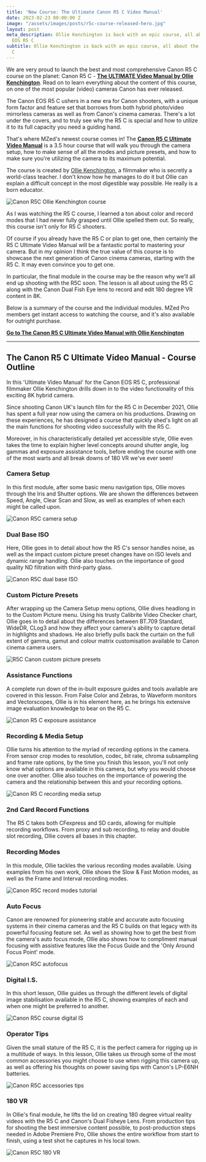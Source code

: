 ```yaml
---
title: 'New Course: The Ultimate Canon R5 C Video Manual'
date: 2023-02-23 00:00:00 Z
image: "/assets/images/posts/r5c-course-released-hero.jpg"
layout: post
meta_description: Ollie Kenchington is back with an epic course, all about the Canon
  EOS R5 C
subtitle: Ollie Kenchington is back with an epic course, all about the Canon EOS R5
  C
---
```


We are very proud to launch the best and most comprehensive Canon R5 C course on the planet: Canon R5 C - **[The ULTIMATE Video Manual by Ollie Kenchington](https://www.mzed.com/courses/canon-r5c-ultimate-video-manual)**. Read on to learn everything about the content of this course, on one of the most popular (video) cameras Canon has ever released.

The Canon EOS R5 C ushers in a new era for Canon shooters, with a unique form factor and feature set that borrows from both hybrid photo/video mirrorless cameras as well as from Canon's cinema cameras. There's a lot under the covers, and to truly see why the R5 C is special and how to utilize it to its full capacity you need a guiding hand.

That's where MZed's newest course comes in! The **[Canon R5 C Ultimate Video Manual](https://www.mzed.com/courses/canon-r5c-ultimate-video-manual)** is a 3.5 hour course that will walk you through the camera setup, how to make sense of all the modes and picture presets, and how to make sure you're utilizing the camera to its maximum potential.

The course is created by [Ollie Kenchington](https://www.mzed.com/educators/ollie-kenchington), a filmmaker who is secretly a world-class teacher. I don't know how he manages to do it but Ollie can explain a difficult concept in the most digestible way possible. He really is a born educator.

![Canon R5C Ollie Kenchington course](https://mzed-cdn1.sfo2.cdn.digitaloceanspaces.com/images/news/canon-r5c-video-manual-ollie-kenchington.jpg)

As I was watching the R5 C course, I learned a ton about color and record modes that I had never fully grasped until Ollie spelled them out. So really, this course isn't only for R5 C shooters.

Of course if you already have the R5 C or plan to get one, then certainly the R5 C Ultimate Video Manual will be a fantastic portal to mastering your camera. But in my opinion I think the true value of this course is to showcase the next generation of Canon cinema cameras, starting with the R5 C. It may even convince you to get one.

In particular, the final module in the course may be the reason why we'll all end up shooting with the R5C soon. The lesson is all about using the R5 C along with the Canon Dual Fish Eye lens to record and edit 180 degree VR content in 8K.

Below is a summary of the course and the individual modules. MZed Pro members get instant access to watching the course, and it's also available for outright purchase.

[**Go to The Canon R5 C Ultimate Video Manual with Ollie Kenchington**](https://www.mzed.com/courses/canon-r5c-ultimate-video-manual)

* * *

## **The Canon R5 C Ultimate Video Manual - Course Outline**

 

 

In this 'Ultimate Video Manual' for the Canon EOS R5 C, professional filmmaker Ollie Kenchington drills down in to the video functionality of this exciting 8K hybrid camera.

Since shooting Canon UK's launch film for the R5 C in December 2021, Ollie has spent a full year now using the camera on his productions. Drawing on these experiences, he has designed a course that quickly shed's light on all the main functions for shooting video successfully with the R5 C.

Moreover, in his characteristically detailed yet accessible style, Ollie even takes the time to explain higher level concepts around shutter angle, log gammas and exposure assistance tools, before ending the course with one of the most warts and all break downs of 180 VR we've ever seen!

### **Camera Setup**

In this first module, after some basic menu navigation tips, Ollie moves through the Iris and Shutter options. We are shown the differences between Speed, Angle, Clear Scan and Slow, as well as examples of when each might be called upon.

![Canon R5C camera setup](https://mzed-cdn1.sfo2.cdn.digitaloceanspaces.com/images/news/canon-r5c-camera-setup.jpg)

### **Dual Base ISO**

Here, Ollie goes in to detail about how the R5 C's sensor handles noise, as well as the impact custom picture preset changes have on ISO levels and dynamic range handling. Ollie also touches on the importance of good quality ND filtration with third-party glass.

![Canon R5C dual base ISO](https://mzed-cdn1.sfo2.cdn.digitaloceanspaces.com/images/news/canon-r5-c-dual-base-iso.jpg)

### **Custom Picture Presets**

After wrapping up the Camera Setup menu options, Ollie dives headlong in to the Custom Picture menu. Using his trusty Calibrite Video Checker chart, Ollie goes in to detail about the differences between BT.709 Standard, WideDR, CLog3 and how they affect your camera's ability to capture detail in highlights and shadows. He also briefly pulls back the curtain on the full extent of gamma, gamut and colour matrix customisation available to Canon cinema camera users.

![R5C Canon custom picture presets](https://mzed-cdn1.sfo2.cdn.digitaloceanspaces.com/images/news/canon-r5-c-custom-color-picture-profiles.jpg)

### **Assistance Functions**

A complete run down of the in-built exposure guides and tools available are covered in this lesson. From False Color and Zebras, to Waveform monitors and Vectorscopes, Ollie is in his element here, as he brings his extensive image evaluation knowledge to bear on the R5 C.

![Canon R5 C exposure assistance](https://mzed-cdn1.sfo2.cdn.digitaloceanspaces.com/images/news/canon-r5c-exposure-assistance-waveform.jpg)

### **Recording & Media Setup**

Ollie turns his attention to the myriad of recording options in the camera. From sensor crop modes to resolution, codec, bit rate, chroma subsampling and frame rate options, by the time you finish this lesson, you'll not only know what options are available in this camera, but why you would choose one over another. Ollie also touches on the importance of powering the camera and the relationship between this and your recording options.

![Canon R5 C recording media setup](https://mzed-cdn1.sfo2.cdn.digitaloceanspaces.com/images/news/canon-r5c-recording-media-setup.jpg)

### **2nd Card Record Functions**

The R5 C takes both CFexpress and SD cards, allowing for multiple recording workflows. From proxy and sub recording, to relay and double slot recording, Ollie covers all bases in this chapter.

### **Recording Modes**

In this module, Ollie tackles the various recording modes available. Using examples from his own work, Ollie shows the Slow & Fast Motion modes, as well as the Frame and Interval recording modes.

![Canon R5C record modes tutorial](https://mzed-cdn1.sfo2.cdn.digitaloceanspaces.com/images/news/canon-r5c-record-modes.jpg)

### **Auto Focus**

Canon are renowned for pioneering stable and accurate auto focusing systems in their cinema cameras and the R5 C builds on that legacy with its powerful focusing feature set. As well as showing how to get the best from the camera's auto focus mode, Ollie also shows how to compliment manual focusing with assistive features like the Focus Guide and the 'Only Around Focus Point' mode.

![Canon R5C autofocus](https://mzed-cdn1.sfo2.cdn.digitaloceanspaces.com/images/news/canon-r5-c-autofocus.jpg)

### **Digital I.S.**

In this short lesson, Ollie guides us through the different levels of digital image stabilisation available in the R5 C, showing examples of each and when one might be preferred to another.

![Canon R5C course digital IS](https://mzed-cdn1.sfo2.cdn.digitaloceanspaces.com/images/news/canon-r5c-digital-is-image-stabilization.jpg)

### **Operator Tips**

Given the small stature of the R5 C, it is the perfect camera for rigging up in a multitude of ways. In this lesson, Ollie takes us through some of the most common accessories you might choose to use when rigging this camera up, as well as offering his thoughts on power saving tips with Canon's LP-E6NH batteries.

![Canon R5C accessories tips](https://mzed-cdn1.sfo2.cdn.digitaloceanspaces.com/images/news/canon-r5c-operator-accessories-tips.jpg)

### **180 VR**

In Ollie's final module, he lifts the lid on creating 180 degree virtual reality videos with the R5 C and Canon's Dual Fisheye Lens. From production tips for shooting the best immersive content possible, to post-production steps needed in Adobe Premiere Pro, Ollie shows the entire workflow from start to finish, using a test shot he captures in his local town.

![Canon R5C 180 VR](https://mzed-cdn1.sfo2.cdn.digitaloceanspaces.com/images/news/canon-r5c-vr-180.jpg)